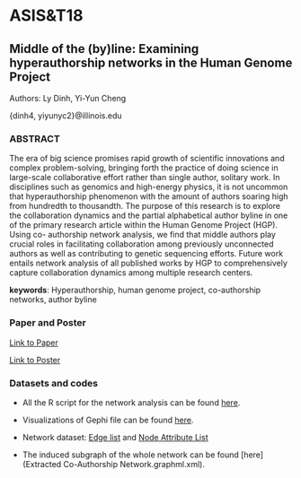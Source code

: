 # ASIS&T18
## Middle of the (by)line: Examining hyperauthorship networks in the Human Genome Project
Authors: Ly Dinh, Yi-Yun Cheng

{dinh4, yiyunyc2}@illinois.edu

### ABSTRACT
The era of big science promises rapid growth of scientific innovations and complex problem-solving, bringing forth the practice of doing science in large-scale collaborative effort rather than single author, solitary work. In disciplines such as genomics and high-energy physics, it is not uncommon that hyperauthorship phenomenon with the amount of authors soaring high from hundredth to thousandth. The purpose of this research is to explore the collaboration dynamics and the partial alphabetical author byline in one of the primary research article within the Human Genome Project (HGP). Using co- authorship network analysis, we find that middle authors play crucial roles in facilitating collaboration among previously unconnected authors as well as contributing to genetic sequencing efforts. Future work entails network analysis of all published works by HGP to comprehensively capture collaboration dynamics among multiple research centers.

__keywords__: Hyperauthorship, human genome project, co-authorship networks, author byline

### Paper and Poster
[Link to Paper](http://hdl.handle.net/2142/101870)

[Link to Poster](https://github.com/yiyunyc2/ASIST18/blob/master/Poster/ASIST-MiddleOfByline-2018Poster.pdf)

### Datasets and codes
- All the R script for the network analysis can be found [here](https://github.com/yiyunyc2/ASIST18/blob/master/DatasetsAndCodes/Dinh_Cheng_hypernet.R).

- Visualizations of Gephi file can be found [here](https://github.com/yiyunyc2/ASIST18/blob/master/DatasetsAndCodes/Dinh_Cheng-hypernet.gephi).

- Network dataset: [Edge list](https://github.com/yiyunyc2/ASIST18/blob/master/DatasetsAndCodes/Edgelist_hypernet_n166_e14088.csv) and [Node Attribute List](https://github.com/yiyunyc2/ASIST18/blob/master/DatasetsAndCodes/Node_attributes_n166.csv)

- The induced subgraph of the whole network can be found [here](Extracted Co-Authorship Network.graphml.xml).
